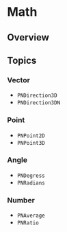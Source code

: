 # Math

<!--summary-->

## Overview

<!--overview-->

## Topics

### Vector

- ``PNDirection3D``
- ``PNDirection3DN``

### Point

- ``PNPoint2D``
- ``PNPoint3D``

### Angle

- ``PNDegress``
- ``PNRadians``

### Number

- ``PNAverage``
- ``PNRatio``
